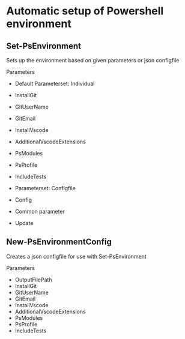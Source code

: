 # Automatic setup of Powershell environment

## Set-PsEnvironment
Sets up the environment based on given parameters or json configfile

Parameters
* Default Parameterset: Individual
 * InstallGit
  * GitUserName
  * GitEmail
 * InstallVscode
  * AdditionalVscodeExtensions
 * PsModules
 * PsProfile
 * IncludeTests

 * Parameterset: Configfile
  * Config

 * Common parameter
  * Update

## New-PsEnvironmentConfig
Creates a json configfile for use with Set-PsEnvironment

Parameters
 * OutputFilePath
 * InstallGit
  * GitUserName
  * GitEmail
 * InstallVscode
  * AdditionalVscodeExtensions
 * PsModules
 * PsProfile
 * IncludeTests